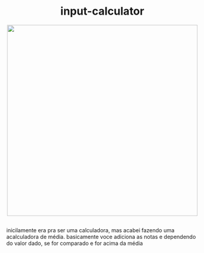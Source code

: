 <h1 align="center">input-calculator</h1>

<div align="center" ><img width="500"  src="https://user-images.githubusercontent.com/85709318/216431777-6338713d-dacc-43d2-b625-0e9ee53024ec.PNG"></div>

##
inicilamente era pra ser uma calculadora, mas acabei fazendo uma acalculadora de média. 
basicamente voce adiciona as notas e dependendo do valor dado, se for comparado e for acima da média
